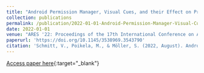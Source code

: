 ```yaml
---
title: "Android Permission Manager, Visual Cues, and their Effect on Privacy Awareness and Privacy Literacy"
collection: publications
permalink: /publication/2022-01-01-Android-Permission-Manager-Visual-Cues-and-their-Effect-on-Privacy-Awareness-and-Privacy-Literacy
date: 2022-01-01
venue: "ARES '22: Proceedings of the 17th International Conference on Availability, Reliability and Security"
paperurl: 'https://doi.org/10.1145/3538969.3543790'
citation: 'Schmitt, V., Poikela, M., & Möller, S. (2022, August). Android Permission Manager, Visual Cues, and their Effect on Privacy Awareness and Privacy Literacy. In Proceedings of the 17th International Conference on Availability, Reliability and Security (pp. 1-12).'
---
```


[Access paper here](https://dl.acm.org/doi/10.1145/3538969.3543790){:target="_blank"}



